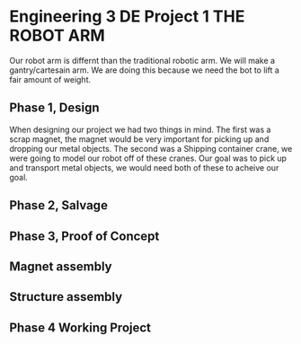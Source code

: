 # Engineering 3 DE Project 1 THE ROBOT ARM
Our robot arm is differnt than the traditional robotic arm. We will make a gantry/cartesain arm. We are doing this because we need the bot to lift a fair amount of weight.


## Phase 1, Design

When designing our project we had two things in mind. The first was a scrap magnet, the magnet would be very important for picking up and dropping our metal objects. The second was a Shipping container crane, we were going to model our robot off of these cranes. Our goal was to pick up and transport metal objects, we would need both of these to acheive our goal.







## Phase 2, Salvage





## Phase 3, Proof of Concept



## Magnet assembly

## Structure assembly


## Phase 4 Working Project



